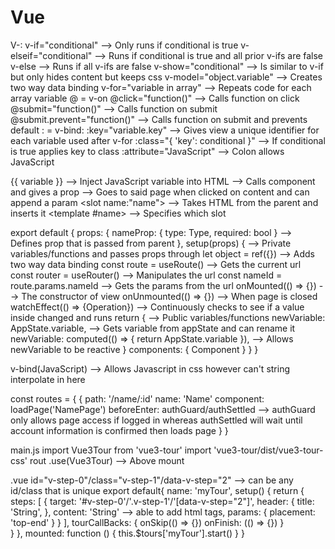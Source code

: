 # Vue

<!-- SECTION HTML -->
  V-:
    v-if="conditional" --> Only runs if conditional is true
      v-elseif="conditional" --> Runs if conditional is true and all prior v-ifs are false
      v-else --> Runs if all v-ifs are false
    v-show="conditional" --> Is similar to v-if but only hides content but keeps css
    v-model="object.variable" --> Creates two way data binding
    v-for="variable in array" --> Repeats code for each array variable
    @ = v-on
      @click="function()" --> Calls function on click
      @submit="function()" --> Calls function on submit
      @submit.prevent="function()" --> Calls function on submit and prevents default
    : = v-bind:
      :key="variable.key" --> Gives view a unique identifier for each variable used after v-for
      :class="{ 'key': conditional }" --> If conditional is true applies key to class
      :attribute="JavaScript" --> Colon allows JavaScript

  {{ variable }} --> Inject JavaScript variable into HTML
  <Component :nameProp="variable"></Component> --> Calls component and gives a prop
  <router-link :to="{ name: 'Name', params: { nameId: variable } }"></router-link> --> Goes to said page when clicked on content and can append a param
  <slot name:"name"></slot> --> Takes HTML from the parent and inserts it
  <template #name></template> --> Specifies which slot 

<!-- SECTION JavaScript -->
  export default {
    props: {
      nameProp: { type: Type, required: bool } --> Defines prop that is passed from parent
    },
    setup(props) { --> Private variables/functions and passes props through
      let object = ref({}) --> Adds two way data binding
      const route = useRoute() --> Gets the current url
      const router = useRouter() --> Manipulates the url
      const nameId = route.params.nameId --> Gets the params from the url
      onMounted(() => {}) --> The constructor of view
      onUnmounted(() => {}) --> When page is closed
      watchEffect(() => {Operation}) --> Continuously checks to see if a value inside changed and runs
      return { --> Public variables/functions
        newVariable: AppState.variable, --> Gets variable from appState and can rename it
        newVariable: computed(() => { return AppState.variable }), --> Allows newVariable to be reactive
      }
      components: { Component }
    }
  }

<!-- SECTION CSS -->
  v-bind(JavaScript) --> Allows Javascript in css however can't string interpolate in here

<!-- SECTION Router -->
  const routes = {
    {
      path: '/name/:id'
      name: 'Name'
      component: loadPage('NamePage')
      beforeEnter: authGuard/authSettled --> authGuard only allows page access if logged in whereas authSettled will wait until account information is confirmed then loads page
    }
  }

<!-- SECTION Vue Tour -->
  main.js
    import Vue3Tour from 'vue3-tour'
    import 'vue3-tour/dist/vue3-tour-css'
    rout
      .use(Vue3Tour) --> Above mount

  .vue
    id="v-step-0"/class="v-step-1"/data-v-step="2" --> can be any id/class that is unique
    <v-tour name="myTour" :steps="steps" :callbacks="tourCallBacks"></v-tour>
    export default{
      name: 'myTour',
      setup() {
        return {
          steps: [
            {
              target: '#v-step-0'/'.v-step-1'/'[data-v-step="2"]',
              header: {
                title: 'String',
              },
              content: 'String' --> able to add html tags,
              params: {
                placement: 'top-end'
              }
            }
          ],
          tourCallBacks: {
            onSkip(() => {})
            onFinish: (() => {})
          }        
        }
      },
      mounted: function () {
        this.$tours['myTour'].start()
      }
    }